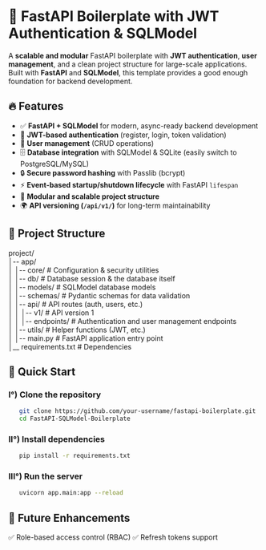 # 🚀 FastAPI Boilerplate with JWT Authentication & SQLModel

A **scalable and modular** FastAPI boilerplate with **JWT authentication**, **user management**, and a clean project structure for large-scale applications. Built with **FastAPI** and **SQLModel**, this template provides a good enough foundation for backend development.

## 🔥 Features
- ✅ **FastAPI + SQLModel** for modern, async-ready backend development
- 🔐 **JWT-based authentication** (register, login, token validation)
- 👥 **User management** (CRUD operations)
- 🗄️ **Database integration** with SQLModel & SQLite (easily switch to PostgreSQL/MySQL)
- 🔒 **Secure password hashing** with Passlib (bcrypt)
- ⚡ **Event-based startup/shutdown lifecycle** with FastAPI `lifespan`
- 📂 **Modular and scalable project structure**
- 🌍 **API versioning (`/api/v1/`)** for long-term maintainability

## 📂 Project Structure

project/<br>
│-- app/<br>
│   │-- core/               # Configuration & security utilities<br>
│   │-- db/                 # Database session & the database itself<br>
│   │-- models/             # SQLModel database models<br>
│   │-- schemas/            # Pydantic schemas for data validation<br>
│   │-- api/                # API routes (auth, users, etc.)<br>
│   │   │-- v1/             # API version 1<br>
│   │       │-- endpoints/  # Authentication and user management endpoints<br>
│   │-- utils/              # Helper functions (JWT, etc.)<br>
│   │-- main.py             # FastAPI application entry point<br>
│__ requirements.txt        # Dependencies<br>

## 🚀 Quick Start

### I°) Clone the repository

```bash
   git clone https://github.com/your-username/fastapi-boilerplate.git
   cd FastAPI-SQLModel-Boilerplate
```

### II°) Install dependencies

```bash
   pip install -r requirements.txt
```

### III°) Run the server

```bash
   uvicorn app.main:app --reload
```

## 🎯 Future Enhancements

✅ Role-based access control (RBAC)
✅ Refresh tokens support